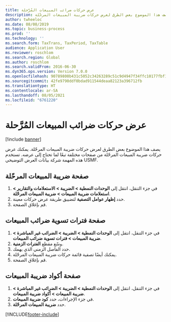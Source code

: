 ```yaml
---
title: عرض حركات ضرائب المبيعات المُرَّحلة
description: يصف هذا الموضوع بعض الطرق لعرض حركات ضريبة المبيعات المرحّلة.
author: twheeloc
ms.date: 08/08/2019
ms.topic: business-process
ms.prod: ''
ms.technology: ''
ms.search.form: TaxTrans, TaxPeriod, TaxTable
audience: Application User
ms.reviewer: roschlom
ms.search.region: Global
ms.author: roschlom
ms.search.validFrom: 2016-06-30
ms.dyn365.ops.version: Version 7.0.0
ms.openlocfilehash: 90789800b431c5052c34263289c51c9d4947f34ffc10177fbf1b14d8012d3bed
ms.sourcegitcommit: 42fe9790ddf0bdad911544deaa82123a396712fb
ms.translationtype: HT
ms.contentlocale: ar-SA
ms.lasthandoff: 08/05/2021
ms.locfileid: "6761220"
---
```

# <a name="view-posted-sales-tax-transactions"></a>عرض حركات ضرائب المبيعات المُرَّحلة

[!include [banner](../../includes/banner.md)]

يصف هذا الموضوع بعض الطرق لعرض حركات ضريبة المبيعات المرحّلة. يمكنك عرض حركات ضريبة المبيعات المرحّلة من صفحات مختلفة تبعًا لما تحتاج إلى عرضه. تستخدم هذه المهمة شركة بيانات العرض التوضيحي USMF.

## <a name="posted-sales-tax-page"></a>صفحة ضريبة المبيعات المرحّلة

1. في جزء التنقل، انتقل إلى **الوحدات النمطية > الضريبة > الاستعلامات والتقارير > استعلامات ضريبة المبيعات > ضريبة المبيعات المرحّلة‬‬**.
2. حدد **إظهار عوامل التصفية** لتضييق طريقة عرض حركات معينة.
3. قم بإغلاق الصفحة.

## <a name="sales-tax-settlement-periods-page"></a>صفحة فترات تسوية ضرائب المبيعات

1. في جزء التنقل، انتقل إلى **الوحدات النمطية > الضريبة > الضرائب غير المباشرة > ضريبة المبيعات > فترات تسوية ضرائب المبيعات‬**.
2. وسّع مقطع **الفترات الزمنية**.
3. حدد الفاصل الزمني الذي يهمك.
4. يمكنك أيضًا تصفية قائمة حركات ضريبة المبيعات المرحّلة.
5. قم بإغلاق الصفحة.

## <a name="sales-tax-codes-page"></a>صفحة أكواد ضريبة المبيعات

1. في جزء التنقل، انتقل إلى **الوحدات النمطية > الضريبة > الضرائب غير المباشرة > ضريبة المبيعات > أكواد ضريبة المبيعات**.
2. في جزء الإجراءات، حدد **كود ضريبة المبيعات**.
3. حدد **ضريبة المبيعات المرحّلة**.



[!INCLUDE[footer-include](../../../includes/footer-banner.md)]